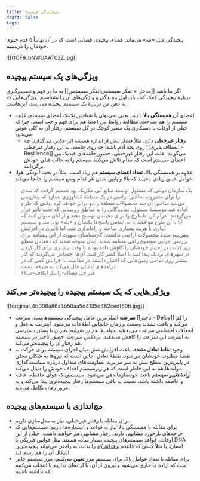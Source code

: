 ```yaml
---
title: پیچیدگی چیست؟
draft: false
tags:
---
```

پیچیدگی مثل «مه» می‌ماند. فضای پیچیده، فضایی است که در آن نهایتاً ۵ قدم جلوی خودمان را می‌بینیم.

![[GOF9_bNWUAAT02Z.jpg]]
## ویژگی‌های یک سیستم پیچیده

اگر بنا باشد [[مدخل × تفکر سیستمی|تفکر سیستمی]] به ما در فهم و تصمیم‌گیری دربارهٔ پیچیدگی کمک کند، باید اول پیچیدگی و ویژگی‌های آن را بشناسیم. ویژگی‌هایی که به ذهن من دربارهٔ یک سیستم پیچیده می‌رسد، این‌هاست:

- اعضای آن **همبستگی بالا** دارند. یعنی نمی‌توان با شناختن تک‌تک اعضای سیستم، کلیت سیستم را هم شناخت. مطالعهٔ روابط بین اعضا هم برای فهم واجب است. چرا که خیلی از اوقات با دستکاری  یک متغیر کوچک در کل سیستم، رفتار آن به کلی عوض می‌شود.
	-  **رفتار غیرخطی** دارد. مثلاً فشار بیش از اندازه همیشه اثر عکس می‌گذارد. چه روی بچهٔ آدم باشد؛ چه روی جامعه. به این رفتار غیرخطی [[انعطاف‌پذیری - Resilience]] می‌گویند. علت این رفتار غیرخطی، حضور حلقه‌های فیدبک بین اعضای سیستم است که مدام تلاش می‌کنند سیستم را به حالت قبلی خودش برگردانند.
- علاوه بر همبستگی بالا، **تعداد اعضای سیستم** هم زیاد است. مثلاً در بحث آلودگی هوا، عوامل خیلی زیادی دخیلند که بالا و پایین شدن هر کدام وضع سیستم را جابجا می‌کند.

<blockquote class="farsi-blockquote">یک سازمان دولتی که مسئول توسعهٔ منابع آبی مکزیک بود تصمیم گرفت که سدی را برای مشروب ساختن اراضی در یک منطقهٔ کشاورزی بسازد که پیش‌بینی می‌شد ساختن آن سد محصولات منطقه را دو برابر خواهد کرد. وقتی که طرح آماده شد مؤسسهٔ مسئول، نمایندگانی را به مناطق روستایی که تحت تأثیر قرار می‌گرفتند اعزام کرد تا طرح را برای دهقانان توضیح دهند و از آنان سؤال کنند که آیا با آن طرح موافقند یا نه. تمامی پاسخ‌ها یکسان و «بله» بود. سد و سیستم آبیاری با هزینهٔ بسیاری ساخته و راه‌اندازی شد، اما تأثیری در افزایش پیش‌بینی‌شدهٔ محصولات اراضی نداشت. کارشناسانِ مبهوت از این پیشامد برای بررسی چرایی موضوع راهی منطقه شدند. اینان متوجه شدند که دهقانان سطح زیر کشت در اختیار خودشان را کاهش داده بودند تا وقت بیشتری برای کار کردن در شهرهای نزدیک پیدا کنند یا اصلاً کمتر کار کنند. آن‌ها احساس می‌کردند که کار بیشتر روی تمامی زمین‌هایی که اختیار داشتند در مقایسه با افزایش کمی که در درآمدهای ایشان حال می‌کند به صرفه نیست.<footer class="farsi-footer">هنر حل مسأله-راسل ایکاف-صـ۶۲</footer></blockquote>

## ویژگی‌هایی که یک سیستم پیچیده را پیچیده‌تر می‌کند

![[original_4b008a86a3b50aa5d4135d482cedf60b.jpg]]

- **سرعت** اصلی‌ترین عامل پیچیدگی سیستم‌هاست. سرعت [[تأخیر - Delay]] را کم می‌کند و باعث تشدید وسعت و زمان جابجایی اطلاعات می‌شود. اینترنت به فعل و انفعالات اجتماعی سرعت می‌بخشد. دولت‌ها هم در شرایط بحران با بستن دسترسی به اینترنت این سرعت را کاهش می‌دهند. برعکس سرعت، حضور تأخیر در سیستم هم رفتار آن را پیچیده‌تر می‌کند.
- وجود **نقاط تعادل متعدد**، باعث افزایش تنش میان اجزای سیستم برای حرکت به نقطهٔ مطلوب خودشان می‌شود. نقطهٔ تعادل، جایی است که نیروها به شکلی محلی در پایین‌ترین سطح تنش به سر می‌برند. مقاومت‌های متداول دربارهٔ سیاست‌گذاری دولت‌ها هم به این خاطر است که هر زیرسیستم اهداف خودش را دنبال می‌کند.
- **ارادهٔ تغییر سیستم** باعث خودسازماندهی می‌شود. سیستمی که قوای حافظه، عاقله و عاطفه داشته باشد، نسبت به باقی سیستم‌ها رفتار پیچیده‌تری پیدا می‌کند و به مرور زمان تکامل می‌یابد.

## مچ‌اندازی با سیستم‌های پیچیده

- برای مقابله با رفتار غیرخطی، نیاز به مدل‌سازی داریم.
- برای مقابله با همبستگی بالا نیاز به قواعد و استعاره‌ها داریم. سیستم‌هایی که چرخه‌های بازخورد مشابهی دارند، رفتار مشابهی هم خواهند داشت. خیلی از این اوقات، قواعد سیستم‌های پیچیده بسیار ساده هستند. مثل قوانین فیزیکی یا DNA انسان. یا مثلاً کسی که قاعدهٔ [برفدانهٔ کخ](https://en.wikipedia.org/wiki/Koch_snowflake) را بداند، به راحتی می‌تواند پیچیده‌ترین اشکال آن را هم رسم کند.
- برای مقابله با تعداد عوامل بالا، برای سیستم مرز **تعیین** می‌کنیم. مرز سیستم جایی است که ارادهٔ ما جاری می‌شود و بیرون از آن، یا اراده‌ای نداریم یا انتخاب می‌کنیم که نداشته باشیم.